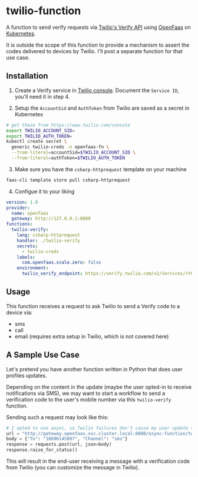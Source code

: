 # twilio-function

A function to send verify requests via [Twilio's Verify API](https://www.twilio.com/docs/verify/api) using [OpenFaas](https://www.openfaas.com/) on [Kubernetes](https://kubernetes.io/).

It is outside the scope of this function to provide a mechanism to assert the codes delivered to devices by Twilio. I'll post a separate function for that use case.

## Installation

1. Create a Verify service in [Twilio console](https://www.twilio.com/console/verify/services). Document the `Service ID`, you'll need it in step 4.

2. Setup the `AccountSid` and `AuthToken` from Twilio are saved as a secret in Kubernetes

```bash
# get these from https://www.twilio.com/console
export TWILIO_ACCOUNT_SID=
export TWILIO_AUTH_TOKEN=
kubectl create secret \
  generic twilio-creds -n openfaas-fn \
  --from-literal=accountSid=$TWILIO_ACCOUNT_SID \
  --from-literal=authToken=$TWILIO_AUTH_TOKEN
```

3. Make sure you have the `csharp-httprequest` template on your machine

```bash
faas-cli template store pull csharp-httprequest
```

4. Configue it to your liking

```yaml
version: 1.0
provider:
  name: openfaas
  gateway: http://127.0.0.1:8080
functions:
  twilio-verify:
    lang: csharp-httprequest
    handler: ./twilio-verify
    secrets:
      - twilio-creds
    labels:
      com.openfaas.scale.zero: false
    environment:
      twilio_verify_endpoint: https://verify.twilio.com/v2/Services/<YOUR_VERIFY_SERVICE_ID>/Verifications
```

## Usage

This function receives a request to ask Twilio to send a Verify code to a device via:

- sms
- call
- email (requires extra setup in Twilio, which is not covered here)

## A Sample Use Case

Let's pretend you have another function written in Python that does user profiles updates.

Depending on the content in the update (maybe the user opted-in to receive notifications via SMS), we may want to start a workflow to send a verification code to the user's mobile number via this `twilio-verify` function.

Sending such a request may look like this:

```python
# I opted to use async, so Twilio failures don't cause my user update to fail
url = "http://gateway.openfaas.svc.cluster.local:8080/async-function/twilio-verify.openfaas-fn"
body = {"To": "18606145897", "Channel": "sms"}
response = requests.post(url, json=body)
response.raise_for_status()
```

This will result in the end-user receiving a message with a verification code from Twilio (you can customize the message in Twilio).
